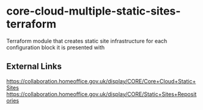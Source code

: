 # core-cloud-multiple-static-sites-terraform
Terraform module that creates static site infrastructure for each configuration block it is presented with

## External Links
https://collaboration.homeoffice.gov.uk/display/CORE/Core+Cloud+Static+Sites
https://collaboration.homeoffice.gov.uk/display/CORE/Static+Sites+Repositories

